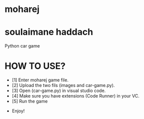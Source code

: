# moharej
# soulaimane haddach
Python car game
# HOW TO USE?


- [1] Enter moharej game file.
- [2] Upload the two fils (images and car-game.py).
- [3] Open (car-game.py) in visual studio code.
- [4] Make sure you have extensions (Code Runner) in your VC.
- [5] Run the game

* Enjoy!
